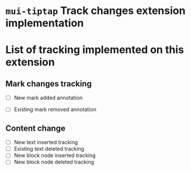# `mui-tiptap` Track changes extension implementation


# List of tracking implemented on this extension
## Mark changes tracking

- [ ] New mark added annotation
- [ ] Existing mark removed annotation


## Content change

- [ ] New text inserted tracking
- [ ] Existing text deleted tracking
- [ ] New block node inserted tracking
- [ ] New block node deleted tracking